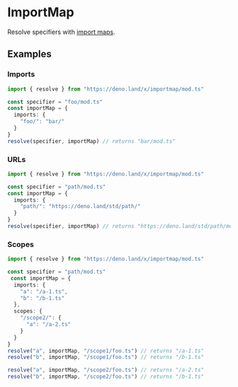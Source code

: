 # ImportMap

Resolve specifiers with [import maps](https://github.com/WICG/import-maps).

## Examples

### Imports
```ts
import { resolve } from "https://deno.land/x/importmap/mod.ts"

const specifier = "foo/mod.ts"
const importMap = {
  imports: {
    "foo/": "bar/"
  }
}
resolve(specifier, importMap) // returns "bar/mod.ts"
```

### URLs
```ts
import { resolve } from "https://deno.land/x/importmap/mod.ts"

const specifier = "path/mod.ts"
const importMap = {
  imports: {
    "path/": "https://deno.land/std/path/"
  }
}
resolve(specifier, importMap) // returns "https://deno.land/std/path/mod.ts"
```

### Scopes

```ts
import { resolve } from "https://deno.land/x/importmap/mod.ts"

const specifier = "path/mod.ts"
 const importMap = {
  imports: {
    "a": "/a-1.ts",
    "b": "/b-1.ts"
  },
  scopes: {
    "/scope2/": {
      "a": "/a-2.ts"
    }
  }
}
resolve("a", importMap, "/scope1/foo.ts") // returns "/a-1.ts"
resolve("b", importMap, "/scope1/foo.ts") // returns "/b-1.ts"

resolve("a", importMap, "/scope2/foo.ts") // returns "/a-2.ts"
resolve("b", importMap, "/scope2/foo.ts") // returns "/b-1.ts"
```

